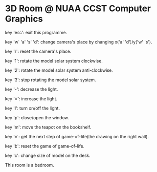# 3D Room @ NUAA CCST Computer Graphics

key 'esc': exit this programme.

key 'w' 'a' 's' 'd': change camera's place by changing x('a' 'd')/y('w' 's').

key 'r': reset the camera's place.

key '1': rotate the model solar system clockwise.

key '2': rotate the model solar system anti-clockwise.

key '3': stop rotating the model solar system.

key '-': decrease the light.

key '=': increase the light.

key 'l': turn on/off the light.

key 'p': close/open the window.

key 'm': move the teapot on the bookshelf.

key 'n': get the next step of game-of-life(the drawing on the right wall).

key 'b': reset the game of game-of-life.

key 'c': change size of model on the desk.

This room is a bedroom.
